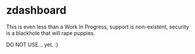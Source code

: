 zdashboard
==========

This is even less than a Work In Progress, support is non-existent, security is a blackhole that will rape puppies.

DO NOT USE... yet. :)
